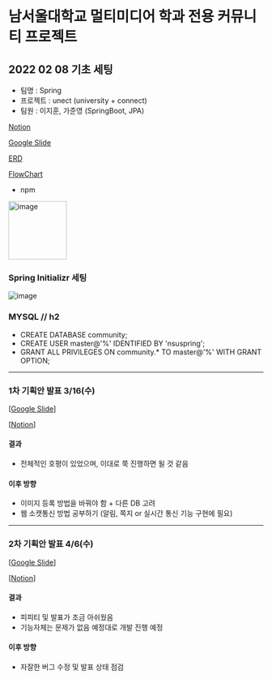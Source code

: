 # 남서울대학교 멀티미디어 학과 전용 커뮤니티 프로젝트

## 2022 02 08 기초 세팅

- 팀명 : Spring
- 프로젝트 : unect (university + connect)
- 팀원 : 이지훈, 가준영 (SpringBoot, JPA)

[Notion](https://www.notion.so/c080919d0f1e48c68971c8e96b997072)

[Google Slide](https://docs.google.com/presentation/d/1LgabB2Cvdc6RZfzv0Peh3Mi5cjkarMOXQIVbpFCfW1U/edit#slide=id.p)

[ERD](https://www.erdcloud.com/d/c6fnKuozMTH2YMWaS)

[FlowChart](https://app.diagrams.net/#G16A5Jk-hlk1xUnX1pVzuDqR5D5I43Seua)

- npm 
<img width="115" alt="image" src="https://user-images.githubusercontent.com/53300830/155288339-6e533621-eed1-40f1-a76b-552a3a4ee43c.png">

### Spring Initializr 세팅 
![image](https://user-images.githubusercontent.com/53300830/152991455-f48272b1-a1b2-4267-aa0f-2948daa15546.png)

### MYSQL // h2
- CREATE DATABASE community;
- CREATE USER master@'%' IDENTIFIED BY 'nsuspring';
- GRANT ALL PRIVILEGES ON community.* TO master@'%' WITH GRANT OPTION;

<hr/>

### 1차 기획안 발표 3/16(수)
[[Google Slide](https://docs.google.com/presentation/d/11x7zjGIO5-ZYY59PbaNRUh9odlZ44SJzNyocKh50_XQ/edit#slide=id.g11d3f6e9f66_0_977)]

[[Notion](https://www.notion.so/15886ef901a64ed9b2c1b325609bc8bf)]

#### 결과
- 전체적인 호평이 있었으며, 이대로 쭉 진행하면 될 것 같음

#### 이후 방향
- 이미지 등록 방법을 바꿔야 함 + 다른 DB 고려
- 웹 소캣통신 방법 공부하기 (알림, 쪽지 or 실시간 통신 기능 구현에 필요)
<hr/>

### 2차 기획안 발표 4/6(수)
[[Google Slide](https://docs.google.com/presentation/d/1xiu76b_hTz6oaf7pMc94rmpDmaVeuDCq1kDCDMBgOZE/edit#slide=id.g11ac4265aca_1_0)]

[[Notion](https://www.notion.so/15886ef901a64ed9b2c1b325609bc8bf)]

#### 결과
- 피피티 및 발표가 조금 아쉬웠음
- 기능자체는 문제가 없음 예정대로 개발 진행 예정

#### 이후 방향
- 자잘한 버그 수정 및 발표 상태 점검


